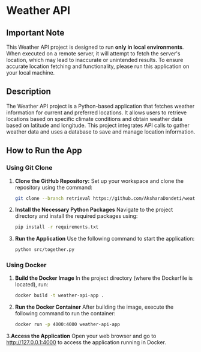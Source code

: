 # Weather API

## Important Note
This Weather API project is designed to run **only in local environments**. When executed on a remote server, it will attempt to fetch the server's location, which may lead to inaccurate or unintended results. To ensure accurate location fetching and functionality, please run this application on your local machine.

## Description
The Weather API project is a Python-based application that fetches weather information for current and preferred locations. It allows users to retrieve locations based on specific climate conditions and obtain weather data based on latitude and longitude. This project integrates API calls to gather weather data and uses a database to save and manage location information.

## How to Run the App
### **Using Git Clone**
1. **Clone the GitHub Repository:**
   Set up your workspace and clone the repository using the command:
   ```bash
   git clone --branch retrieval https://github.com/AksharaDondeti/weather_api.git

2. **Install the Necessary Python Packages**
     Navigate to the project directory and install the required packages using:
     ```bash
     pip install -r requirements.txt

3. **Run the Application**
    Use the following command to start the application:
    ```bash
    python src/together.py

### **Using Docker**
1. **Build the Docker Image**
    In the project directory (where the Dockerfile is located), run:
    ``` bash
    docker build -t weather-api-app .
2. **Run the Docker Container**
   After building the image, execute the following command to run the container:
   ```bash
   docker run -p 4000:4000 weather-api-app
 3.**Access the Application**
     Open your web browser and go to http://127.0.0.1:4000 to access the application running in Docker.
